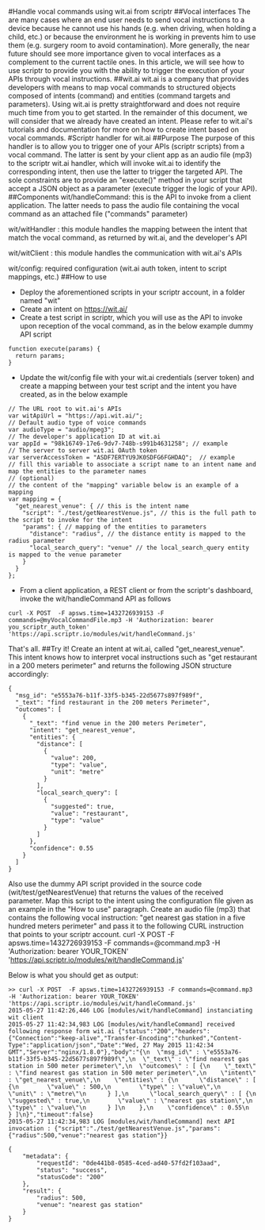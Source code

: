 #Handle vocal commands using wit.ai from scriptr
##Vocal interfaces
The are many cases where an end user needs to send vocal instructions to a device because he cannot use his hands (e.g. when driving, when holding a child, etc.) or because the environment he is working in prevents him to use them (e.g. surgery room to avoid contamination). More generally, the near future should see more importance given to vocal interfaces as a complement to the current tactile ones.
In this article, we will see how to use scriptr to provide you with the ability to trigger the execution of your APIs through vocal instructions.
##wit.ai
wit.ai is a company that provides developers with means to map vocal commands to structured objects composed of intents (command) and entities (command targets and parameters). Using wit.ai is pretty straightforward and does not require much time from you to get started. In the remainder of this document, we will consider that we already have created an intent. Please refer to wit.ai's tutorials and documentation for more on how to create intent based on vocal commands.
#Scriptr handler for wit.ai
##Purpose
The purpose of this handler is to allow you to trigger one of your APIs (scriptr scripts) from a vocal command. The latter is sent by your client app as an audio file (mp3) to the scriptr wit.ai handler, which will invoke wit.ai to identify the corresponding intent, then use the latter to trigger the targeted API. The sole constraints are to provide an "execute()" method in your script that accept a JSON object as a parameter (execute trigger the logic of your API). 
##Components
wit/handleCommand: this is the API to invoke from a client application. The latter needs to pass the audio file containing the vocal command as an attached file ("commands" parameter)

wit/witHandler : this module handles the mapping between the intent that match the vocal command, as returned by wit.ai, and the developer's API

wit/witClient : this module handles the communication with wit.ai's APIs

wit/config: required configuration (wit.ai auth token, intent to script mappings, etc.)
##How to use
- Deploy the aforementioned scripts in your scriptr account, in a folder named "wit"
- Create an intent on https://wit.ai/
- Create a test script in scriptr, which you will use as the API to invoke upon reception of the vocal command, as in the below example
dummy API script
```
function execute(params) {
  return params;
} 
```
- Update the wit/config file with your wit.ai credentials (server token) and create a mapping between your test script and the intent you have created, as in the below example
```
// The URL root to wit.ai's APIs
var witApiUrl = "https://api.wit.ai/";
// Default audio type of voice commands
var audioType = "audio/mpeg3";
// The developer's application ID at wit.ai
var appId = "98k16749-17e6-9dv7-748b-s991b4631258"; // example
// The server to server wit.ai OAuth token
var serverAccessToken = "ASDF7ERTYU9JK0SDFG6FGHDAQ";  // example 
// fill this variable to associate a script name to an intent name and map the entities to the parameter names
// (optional)
// the content of the "mapping" variable below is an example of a mapping
var mapping = {
  "get_nearest_venue": { // this is the intent name
    "script": "./test/getNearestVenue.js", // this is the full path to the script to invoke for the intent
    "params": { // mapping of the entities to parameters
      "distance": "radius", // the distance entity is mapped to the radius parameter
      "local_search_query": "venue" // the local_search_query entity is mapped to the venue parameter
    }
  }
};
```
- From a client application, a REST client or from the scriptr's dashboard, invoke the wit/handleCommand API as follows
```
curl -X POST  -F apsws.time=1432726939153 -F commands=@myVocalCommandFile.mp3 -H 'Authorization: bearer you_scriptr_auth_token' 'https://api.scriptr.io/modules/wit/handleCommand.js'
```
That's all.
##Try it!
Create an intent at wit.ai, called "get_nearest_venue". This intent knows how to interpret vocal instructions such as "get restaurant in a 200 meters perimeter" and returns the following JSON structure accordingly:
```
{
  "msg_id": "e5553a76-b11f-33f5-b345-22d5677s897f989f",
  "_text": "find restaurant in the 200 meters Perimeter",
  "outcomes": [
    {
      "_text": "find venue in the 200 meters Perimeter",
      "intent": "get_nearest_venue",
      "entities": {
        "distance": [
          {
            "value": 200,
            "type": "value",
            "unit": "metre"
          }
        ],
        "local_search_query": [
          {
            "suggested": true,
            "value": "restaurant",
            "type": "value"
          }
        ]
      },
      "confidence": 0.55
    }
  ]
}
```
Also use the dummy API script provided in the source code (wit/test/getNearestVenue) that returns the values of the received parameter. 
Map this script to the intent using the configuration file given as an example in the "How to use" paragraph.
Create an audio file (mp3) that contains the following vocal instruction: "get nearest gas station in a five hundred meters perimeter" and pass it to the following CURL instruction that points to your scriptr account.
curl -X POST  -F apsws.time=1432726939153 -F commands=@command.mp3 -H 'Authorization: bearer YOUR_TOKEN' 'https://api.scriptr.io/modules/wit/handleCommand.js'

Below is what you should get as output:
```
>> curl -X POST  -F apsws.time=1432726939153 -F commands=@command.mp3 -H 'Authorization: bearer YOUR_TOKEN' 'https://api.scriptr.io/modules/wit/handleCommand.js'
2015-05-27 11:42:26,446 LOG [modules/wit/handleCommand] instanciating wit client
2015-05-27 11:42:34,983 LOG [modules/wit/handleCommand] received following response form wit.ai {"status":"200","headers":{"Connection":"keep-alive","Transfer-Encoding":"chunked","Content-Type":"application/json","Date":"Wed, 27 May 2015 11:42:34 GMT","Server":"nginx/1.8.0"},"body":"{\n  \"msg_id\" : \"e5553a76-b11f-33f5-b345-22d5677s897f989f\",\n  \"_text\" : \"find nearest gas station in 500 meter perimeter\",\n  \"outcomes\" : [ {\n    \"_text\" : \"find nearest gas station in 500 meter perimeter\",\n    \"intent\" : \"get_nearest_venue\",\n    \"entities\" : {\n      \"distance\" : [ {\n        \"value\" : 500,\n        \"type\" : \"value\",\n        \"unit\" : \"metre\"\n      } ],\n      \"local_search_query\" : [ {\n        \"suggested\" : true,\n        \"value\" : \"nearest gas station\",\n        \"type\" : \"value\"\n      } ]\n    },\n    \"confidence\" : 0.55\n  } ]\n}","timeout":false}
2015-05-27 11:42:34,983 LOG [modules/wit/handleCommand] next API invocation : {"script":"./test/getNearestVenue.js","params":{"radius":500,"venue":"nearest gas station"}}
 
{
    "metadata": {
        "requestId": "0de441b8-0585-4ced-ad40-57fd2f103aad",
        "status": "success",
        "statusCode": "200"
    },
    "result": {
        "radius": 500,
        "venue": "nearest gas station"
    }
}
```
